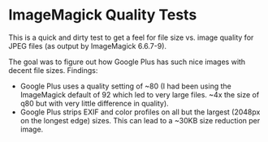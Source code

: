 # ImageMagick Quality Tests
This is a quick and dirty test to get a feel for file size vs. image quality for JPEG files (as output by ImageMagick 6.6.7-9).

The goal was to figure out how Google Plus has such nice images with decent file sizes.  Findings:

* Google Plus uses a quality setting of ~80 (I had been using the ImageMagick default of 92 which led to very large files.  ~4x the size of q80 but with very little difference in quality).
* Google Plus strips EXIF and color profiles on all but the largest (2048px on the longest edge) sizes.  This can lead to a ~30KB size reduction per image.

